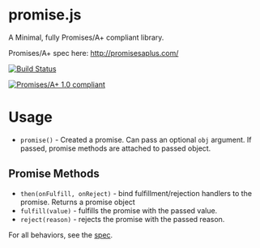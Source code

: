# promise.js

A Minimal, fully Promises/A+ compliant library.

Promises/A+ spec here: http://promisesaplus.com/

[![Build Status](https://travis-ci.org/potch/promise.js.png)](https://travis-ci.org/potch/promise.js)

[![Promises/A+ 1.0 compliant](http://promisesaplus.com/assets/logo-small.png)](http://promisesaplus.com/)

# Usage

* `promise()` - Created a promise. Can pass an optional `obj` argument. If passed, promise methods are attached to passed object.

## Promise Methods

* `then(onFulfill, onReject)` - bind fulfillment/rejection handlers to the promise. Returns a promise object
* `fulfill(value)` - fulfills the promise with the passed value.
* `reject(reason)` - rejects the promise with the passed reason.

For all behaviors, see the [spec](http://promisesaplus.com/ "Promises/A+ Specification").
